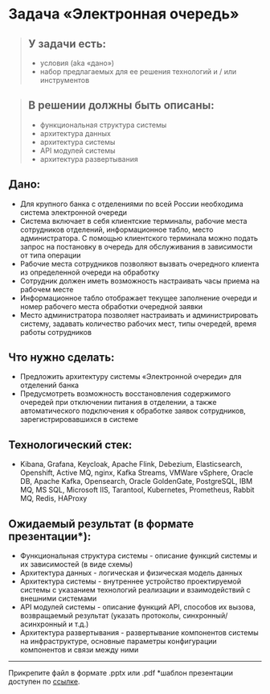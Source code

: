 # Задача «Электронная очередь»
> ## У задачи есть:
>- условия (aka «дано»)
>- набор предлагаемых для ее решения технологий и / или инструментов

>## В решении должны быть описаны:
>- функциональная структура системы 
>- архитектура данных
>- архитектура системы
>- API модулей системы
>- архитектура развертывания

## Дано:
- Для крупного банка с отделениями по всей России необходима система электронной очереди
- Система включает в себя клиентские терминалы, рабочие места сотрудников отделений, информационное табло, место администратора. С помощью клиентского терминала можно подать запрос на постановку в очередь для обслуживания в зависимости от типа операции
- Рабочие места сотрудников позволяют вызвать очередного клиента из определенной очереди на обработку
- Сотрудник должен иметь возможность настраивать часы приема на рабочем месте
- Информационное табло отображает текущее заполнение очереди и номер рабочего места обработки очередной заявки
- Место администратора позволяет настраивать и администрировать систему, задавать количество рабочих мест, типы очередей, время работы сотрудников

## Что нужно сделать:
- Предложить архитектуру системы «Электронной очереди» для отделений банка
- Предусмотреть возможность восстановления содержимого очередей при отключении питания в отделении, а также автоматического подключения к обработке заявок сотрудников, зарегистрировавшихся в системе

## Технологический стек:
- Kibana, Grafana, Keycloak, Apache Flink, Debezium, Elasticsearch, Openshift, Active MQ, nginx, Kafka Streams, VMWare vSphere, Oracle DB, Apache Kafka, Opensearch, Oracle GoldenGate, PostgreSQL, IBM MQ, MS SQL, Microsoft IIS, Tarantool, Kubernetes, Prometheus, Rabbit MQ, Redis, HAProxy

## Ожидаемый результат (в формате презентации*):
- Функциональная структура системы - описание функций системы и их зависимостей (в виде схемы)
- Архитектура данных - логическая и физическая модель данных
- Архитектура cистемы - внутреннее устройство проектируемой системы с указанием технологий реализации и взаимодействий с внешними системами
- API модулей системы - описание функций API, способов их вызова, возвращаемый результат (указать протоколы, синхронный/асинхронный и т.д.)
- Архитектура развертывания - развертывание компонентов системы на инфраструктуре, основные параметры конфигурации компонентов и связи между ними
 
-----
Прикрепите файл в формате .pptx или .pdf
*шаблон презентации доступен по [ссылке](https://disk.yandex.ru/i/FkJQwLCXnf9d2A?roistat_visit=1488162).
